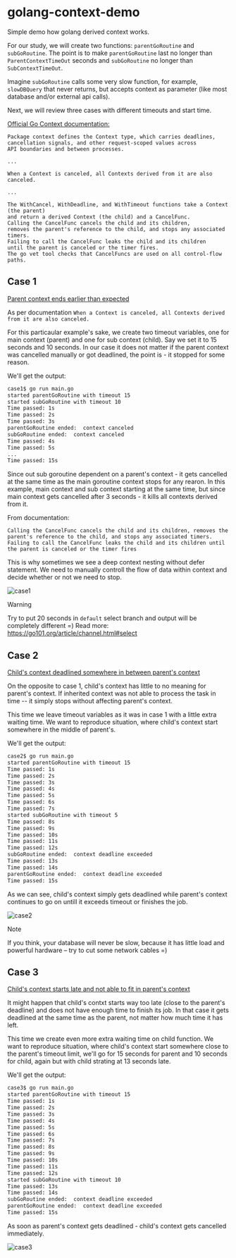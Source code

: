 # golang-context-demo
Simple demo how golang derived context works.

For our study, we will create two functions: `parentGoRoutine` and `subGoRoutine`.
The point is to make `parentGoRoutine` last no longer than `ParentContextTimeOut` seconds and `subGoRoutine` no longer than `SubContextTimeOut`.

Imagine `subGoRoutine` calls some very slow function, for example, `slowDBQuery` that never returns, but accepts context as parameter (like most database and/or external api calls).

Next, we will review three cases with different timeouts and start time.

[Official Go Context documentation:](https://pkg.go.dev/context)

    Package context defines the Context type, which carries deadlines,
    cancellation signals, and other request-scoped values across
    API boundaries and between processes.
    
    ...
    
    When a Context is canceled, all Contexts derived from it are also canceled.
    
    ...
    
    The WithCancel, WithDeadline, and WithTimeout functions take a Context (the parent)
    and return a derived Context (the child) and a CancelFunc.
    Calling the CancelFunc cancels the child and its children,
    removes the parent's reference to the child, and stops any associated timers.
    Failing to call the CancelFunc leaks the child and its children
    until the parent is canceled or the timer fires.
    The go vet tool checks that CancelFuncs are used on all control-flow paths.


## Case 1
[Parent context ends earlier than expected](case1/main.go)

As per documentation `When a Context is canceled, all Contexts derived from it are also canceled.`

For this particaular example's sake, we create two timeout variables, one for main context (parent) and one for sub context (child). Say we set it to 15 seconds and 10 seconds. In our case it does not matter if the parent context was cancelled manually or got deadlined, the point is - it stopped for some reason.

We'll get the output:
```Bash
case1$ go run main.go
started parentGoRoutine with timeout 15
started subGoRoutine with timeout 10
Time passed: 1s
Time passed: 2s
Time passed: 3s
parentGoRoutine ended:  context canceled
subGoRoutine ended:  context canceled
Time passed: 4s
Time passed: 5s
...
Time passed: 15s
```
Since out sub goroutine dependent on a parent's context - it gets cancelled at the same time as the main goroutine context stops for any rearon. In this example, main context and sub context starting at the same time, but since main context gets cancelled after 3 seconds - it kills all contexts derived from it.

From documentation:

    Calling the CancelFunc cancels the child and its children, removes the parent's reference to the child, and stops any associated timers. Failing to call the CancelFunc leaks the child and its children until the parent is canceled or the timer fires

This is why sometimes we see a deep context nesting without defer statement. We need to manually controll the flow of data within context and decide whether or not we need to stop.

![case1](case1/case1.png "Visualization for case 1")

> [!WARNING]
> Try to put 20 seconds in `default` select branch and output will be completely different =)
> Read more: https://go101.org/article/channel.html#select

## Case 2
[Child's context deadlined somewhere in between parent's context](case2/main.go)

On the opposite to case 1, child's context has little to no meaning for parent's context. If inherited context was not able to process the task in time -- it simply stops without affecting parent's context.

This time we leave timeout variables as it was in case 1 with a little extra waiting time. We want to reproduce situation, where child's context start somewhere in the middle of parent's.

We'll get the output:

```Bash
case2$ go run main.go
started parentGoRoutine with timeout 15
Time passed: 1s
Time passed: 2s
Time passed: 3s
Time passed: 4s
Time passed: 5s
Time passed: 6s
Time passed: 7s
started subGoRoutine with timeout 5
Time passed: 8s
Time passed: 9s
Time passed: 10s
Time passed: 11s
Time passed: 12s
subGoRoutine ended:  context deadline exceeded
Time passed: 13s
Time passed: 14s
parentGoRoutine ended:  context deadline exceeded
Time passed: 15s
```
As we can see, child's context simply gets deadlined while parent's context continues to go on untill it exceeds timeout or finishes the job.


![case2](case2/case2.png "Visualization for case 2")

> [!NOTE]
>
> If you think, your database will never be slow, because it has little load and powerful hardware – try to cut some network cables =)

## Case 3

[Child's context starts late and not able to fit in parent's context](case3/main.go)

It might happen that child's contxt starts way too late (close to the parent's deadline) and does not have enough time to finish its job. In that case it gets deadlined at the same time as the parent, not matter how much time it has left.

This time we create even more extra waiting time on child function. We want to reproduce situation, where child's context start somewhere close to the parent's timeout limit, we'll go for 15 seconds for parent and 10 seconds for child, again but with child strating at 13 seconds late.

We'll get the output:

```Bash
case3$ go run main.go
started parentGoRoutine with timeout 15
Time passed: 1s
Time passed: 2s
Time passed: 3s
Time passed: 4s
Time passed: 5s
Time passed: 6s
Time passed: 7s
Time passed: 8s
Time passed: 9s
Time passed: 10s
Time passed: 11s
Time passed: 12s
started subGoRoutine with timeout 10
Time passed: 13s
Time passed: 14s
subGoRoutine ended:  context deadline exceeded
parentGoRoutine ended:  context deadline exceeded
Time passed: 15s
```

As soon as parent's context gets deadlined - child's context gets cancelled immediately.


![case3](case3/case3.png "Visualization for case 3")
